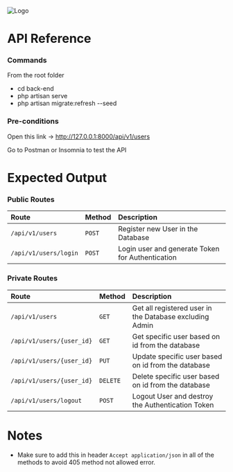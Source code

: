 ![Logo](https://i.imgur.com/4O1TJBI.png)

# API Reference

### Commands

From the root folder

- cd back-end
- php artisan serve
- php artisan migrate:refresh --seed

### Pre-conditions

Open this link -> http://127.0.0.1:8000/api/v1/users

Go to Postman or Insomnia to test the API

# Expected Output

### **Public Routes**

| Route                 | Method | Description                                      |
| :-------------------- | :----- | :----------------------------------------------- |
| `/api/v1/users`       | `POST` | Register new User in the Database                |
| `/api/v1/users/login` | `POST` | Login user and generate Token for Authentication |

### **Private Routes**

| Route                     | Method   | Description                                             |
| :------------------------ | :------- | :------------------------------------------------------ |
| `/api/v1/users`           | `GET`    | Get all registered user in the Database excluding Admin |
| `/api/v1/users/{user_id}` | `GET`    | Get specific user based on id from the database         |
| `/api/v1/users/{user_id}` | `PUT`    | Update specific user based on id from the database      |
| `/api/v1/users/{user_id}` | `DELETE` | Delete specific user based on id from the database      |
| `/api/v1/users/logout`    | `POST`   | Logout User and destroy the Authentication Token        |

# Notes

- Make sure to add this in header `Accept application/json` in all of the methods to avoid 405 method not allowed error.
